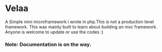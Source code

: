 # Velaa
A Simple mini microframework i wrote in php.This is not a production level framework. This was mainly built to learn about building an mvc framework. Anyone is welcome to update or use the codes :)



### Note: Documentation is on the way.
